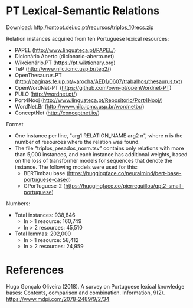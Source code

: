# PT Lexical-Semantic Relations

Download: http://ontopt.dei.uc.pt/recursos/triplos_10recs.zip

Relation instances acquired from ten Portuguese lexical resources:
* PAPEL (http://www.linguateca.pt/PAPEL/)
* Dicionário Aberto (dicionario-aberto.net)
* Wikcionário.PT (https://pt.wiktionary.org)
* TeP (http://www.nilc.icmc.usp.br/tep2/)
* OpenThesaurus.PT (http://paginas.fe.up.pt/~arocha/AED1/0607/trabalhos/thesaurus.txt)
* OpenWordNet-PT (https://github.com/own-pt/openWordnet-PT)
* PULO (http://wordnet.pt/)
* Port4Nooj (http://www.linguateca.pt/Repositorio/Port4Nooj/)
* WordNet.Br (http://www.nilc.icmc.usp.br/wordnetbr/)
* ConceptNet (http://conceptnet.io/)

Format
* One instance per line, "arg1 RELATION_NAME arg2 n", where n is the number of resources where the relation was found.
* The file "triplos_pesados_norm.tsv" contains only relations with more than 5,000 instances, and each instance has additional weights, based on the loss of transformer models for sequences that denote the instance. The following models were used for this:
	* BERTimbau base (https://huggingface.co/neuralmind/bert-base-portuguese-cased)
	* GPorTuguese-2 (https://huggingface.co/pierreguillou/gpt2-small-portuguese)

Numbers:
* Total instances: 938,846
	* In > 1 resource: 160,749
	* In > 2 resources: 45,510
* Total lemmas: 202,000
	* In > 1 resource: 58,412
	* In > 2 resources: 24,959

# References
Hugo Gonçalo Oliveira (2018). A survey on Portuguese lexical knowledge bases: Contents, comparison and combination. Information, 9(2). https://www.mdpi.com/2078-2489/9/2/34

